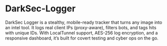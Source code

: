 # DarkSec-Logger
DarkSec Logger is a stealthy, mobile-ready tracker that turns any image into an intel tool. It logs real client IPs (proxy-aware), filters bots, and tags hits with unique IDs. With LocalTunnel support, AES-256 log encryption, and a responsive dashboard, it’s built for covert testing and cyber ops on the go.
